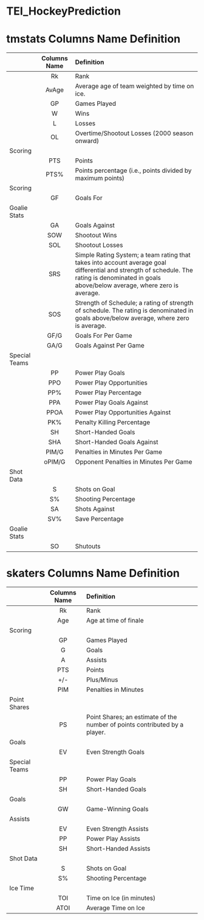 # TEI_HockeyPrediction

# tmstats Columns Name Definition
||Columns Name|Definition|
|---|:---:|:---|
||Rk | Rank|
||AvAge | Average age of team weighted by time on ice.|
||GP | Games Played|
||W | Wins|
||L | Losses|
||OL | Overtime/Shootout Losses (2000 season onward)|
|Scoring|||
||PTS | Points|
||PTS% | Points percentage (i.e., points divided by maximum points)|
|Scoring|||
||GF | Goals For|
|Goalie Stats|||
||GA | Goals Against|
||SOW | Shootout Wins|
||SOL | Shootout Losses|
||SRS | Simple Rating System; a team rating that takes into account average goal differential and strength of schedule. The rating is denominated in goals above/below average, where zero is average.|
||SOS | Strength of Schedule; a rating of strength of schedule. The rating is denominated in goals above/below average, where zero is average.|
||GF/G | Goals For Per Game|
||GA/G | Goals Against Per Game|
|Special Teams|||
||PP | Power Play Goals|
||PPO | Power Play Opportunities|
||PP% | Power Play Percentage|
||PPA | Power Play Goals Against|
||PPOA | Power Play Opportunities Against|
||PK% | Penalty Killing Percentage|
||SH | Short-Handed Goals|
||SHA | Short-Handed Goals Against|
||PIM/G | Penalties in Minutes Per Game|
||oPIM/G | Opponent Penalties in Minutes Per Game|
|Shot Data|||
||S | Shots on Goal|
||S% | Shooting Percentage|
||SA | Shots Against|
||SV% | Save Percentage|
|Goalie Stats|||
||SO | Shutouts|

# skaters Columns Name Definition
||Columns Name|Definition|
|---|:---:|:---|
||Rk | Rank|
||Age | Age at time of finale|
|Scoring|||
||GP | Games Played|
||G | Goals|
||A | Assists|
||PTS | Points|
||+/- | Plus/Minus|
||PIM | Penalties in Minutes|
|Point Shares|||
||PS | Point Shares; an estimate of the number of points contributed by a player.|
|Goals|||
||EV | Even Strength Goals|
|Special Teams|||
||PP | Power Play Goals|
||SH | Short-Handed Goals|
|Goals|||
||GW | Game-Winning Goals|
|Assists|||
||EV | Even Strength Assists|
||PP | Power Play Assists|
||SH | Short-Handed Assists|
|Shot Data|||
||S | Shots on Goal|
||S% | Shooting Percentage|
|Ice Time|||
||TOI | Time on Ice (in minutes)|
||ATOI | Average Time on Ice|
